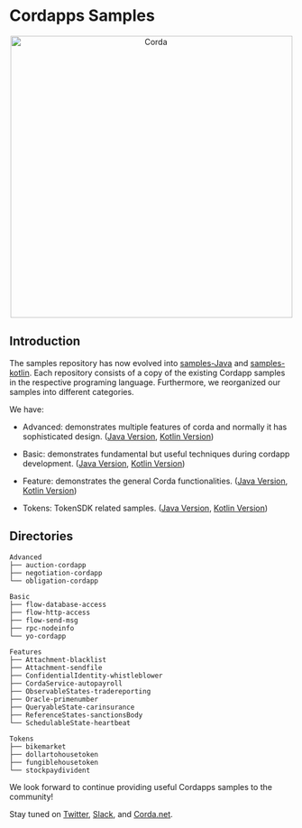 # Cordapps Samples
<p align="center">
  <img src="https://www.corda.net/wp-content/uploads/2016/11/fg005_corda_b.png" alt="Corda" width="500">
</p>

## Introduction
The samples repository has now evolved into [samples-Java](https://github.com/corda/samples-java) and [samples-kotlin](https://github.com/corda/samples-kotlin). Each repository consists of a copy of the existing Cordapp samples in the respective programing language. Furthermore, we reorganized our samples into different categories.

We have:
* Advanced: demonstrates multiple features of corda and normally it has sophisticated design. ([Java Version](https://github.com/corda/samples-java/tree/master/Advanced), [Kotlin Version](https://github.com/corda/samples-kotlin/tree/master/Advanced))

* Basic: demonstrates fundamental but useful techniques during cordapp development. ([Java Version](https://github.com/corda/samples-java/tree/master/Basic), [Kotlin Version](https://github.com/corda/samples-kotlin/tree/master/Basic))

* Feature: demonstrates the general Corda functionalities. ([Java Version](https://github.com/corda/samples-java/tree/master/Features), [Kotlin Version](https://github.com/corda/samples-kotlin/tree/master/Features))

* Tokens: TokenSDK related samples. ([Java Version](https://github.com/corda/samples-java/tree/master/Tokens), [Kotlin Version](https://github.com/corda/samples-kotlin/tree/master/Tokens))

## Directories 
```
Advanced
├── auction-cordapp
├── negotiation-cordapp
└── obligation-cordapp

Basic
├── flow-database-access
├── flow-http-access
├── flow-send-msg
├── rpc-nodeinfo
└── yo-cordapp

Features
├── Attachment-blacklist
├── Attachment-sendfile
├── ConfidentialIdentity-whistleblower
├── CordaService-autopayroll
├── ObservableStates-tradereporting
├── Oracle-primenumber
├── QueryableState-carinsurance
├── ReferenceStates-sanctionsBody
└── SchedulableState-heartbeat

Tokens
├── bikemarket
├── dollartohousetoken
├── fungiblehousetoken
└── stockpaydivident
```
We look forward to continue providing useful Cordapps samples to the community! 

Stay tuned on [Twitter](https://twitter.com/Cordablockchain), [Slack](http://slack.corda.net/), and [Corda.net](https://www.corda.net/).
